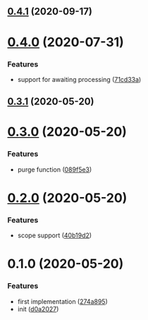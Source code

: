 <a name="0.4.1"></a>
## [0.4.1](https://github.com/AuHau/sequelize-store/compare/v0.4.0...v0.4.1) (2020-09-17)



<a name="0.4.0"></a>
# [0.4.0](https://github.com/AuHau/sequelize-store/compare/v0.3.1...v0.4.0) (2020-07-31)


### Features

* support for awaiting processing ([71cd33a](https://github.com/AuHau/sequelize-store/commit/71cd33a))



<a name="0.3.1"></a>
## [0.3.1](https://github.com/AuHau/sequelize-store/compare/v0.3.0...v0.3.1) (2020-05-20)



<a name="0.3.0"></a>
# [0.3.0](https://github.com/AuHau/sequelize-store/compare/v0.2.0...v0.3.0) (2020-05-20)


### Features

* purge function ([089f5e3](https://github.com/AuHau/sequelize-store/commit/089f5e3))



<a name="0.2.0"></a>
# [0.2.0](https://github.com/AuHau/sequelize-store/compare/v0.1.0...v0.2.0) (2020-05-20)


### Features

* scope support ([40b19d2](https://github.com/AuHau/sequelize-store/commit/40b19d2))



<a name="0.1.0"></a>
# 0.1.0 (2020-05-20)


### Features

* first implementation ([274a895](https://github.com/AuHau/sequelize-store/commit/274a895))
* init ([d0a2027](https://github.com/AuHau/sequelize-store/commit/d0a2027))




